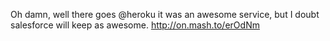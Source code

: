 <!--
id: 2150431854
link: http://kevinisom.info/post/2150431854/oh-damn-well-there-goes-heroku-it-was-an-awesome
slug: oh-damn-well-there-goes-heroku-it-was-an-awesome
date: Thu Dec 09 2010 16:38:19 GMT+1300 (NZDT)
raw: {"blog_name":"kevinisom","id":2150431854,"post_url":"http://kevinisom.info/post/2150431854/oh-damn-well-there-goes-heroku-it-was-an-awesome","slug":"oh-damn-well-there-goes-heroku-it-was-an-awesome","type":"text","date":"2010-12-09 03:38:19 GMT","timestamp":1291865899,"state":"published","format":"html","reblog_key":"PEaM91lF","tags":[],"short_url":"http://tmblr.co/Zw68Yy20BFnk","highlighted":[],"feed_item":"http://twitter.com/kev_nz/statuses/12607023191433216","from_feed_id":650289,"note_count":0,"title":null,"body":"<p>Oh damn, well there goes @heroku it was an awesome service, but I doubt salesforce will keep as awesome. <a href=\"http://on.mash.to/erOdNm\" target=\"_blank\">http://on.mash.to/erOdNm</a></p>"}
publish: 2010-12-09
tags: 
title: null
-->


Oh damn, well there goes @heroku it was an awesome service, but I doubt
salesforce will keep as awesome. <http://on.mash.to/erOdNm>


